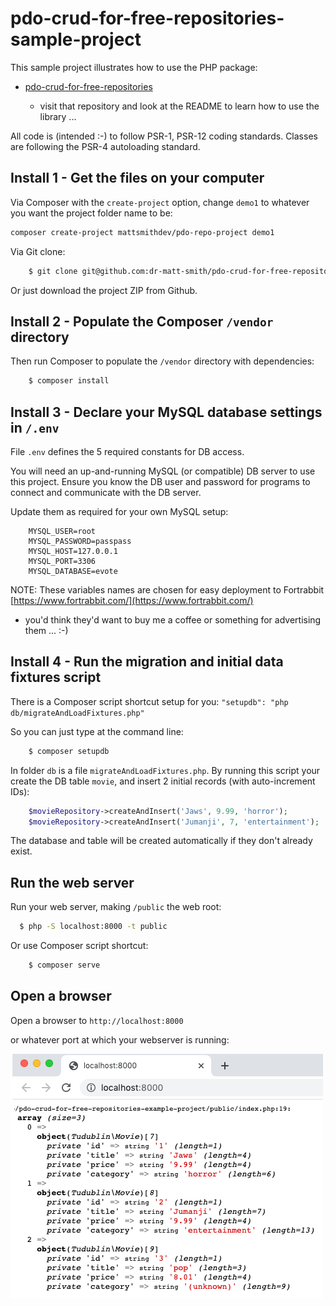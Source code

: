 # pdo-crud-for-free-repositories-sample-project


This sample project illustrates how to use the PHP package:

- [pdo-crud-for-free-repositories](https://github.com/dr-matt-smith/pdo-crud-for-free-repositories)

    - visit that repository and look at the README to learn how to use the library ...

All code is (intended :-) to follow PSR-1, PSR-12 coding standards. Classes are following the PSR-4 autoloading standard.

## Install 1 - Get the files on your computer
Via Composer with the `create-project` option, change `demo1` to whatever you want the project folder name to be:

```bash
composer create-project mattsmithdev/pdo-repo-project demo1
```

Via Git clone:

``` bash
    $ git clone git@github.com:dr-matt-smith/pdo-crud-for-free-repositories-sample-project.git
```

Or just download the project ZIP from Github.

## Install 2 - Populate the Composer `/vendor` directory

Then run Composer to populate the `/vendor` directory with dependencies:

``` bash
    $ composer install
```

## Install 3 - Declare your MySQL database settings in `/.env`

File `.env` defines the 5 required constants for DB access.

You will need an up-and-running MySQL (or compatible) DB server to use this project. Ensure you know the DB user and password for programs to connect and communicate with the DB server.

Update them as required for your own MySQL setup:
```
    MYSQL_USER=root
    MYSQL_PASSWORD=passpass
    MYSQL_HOST=127.0.0.1
    MYSQL_PORT=3306
    MYSQL_DATABASE=evote
```

NOTE: These variables names are chosen for easy deployment to Fortrabbit [https://www.fortrabbit.com/](https://www.fortrabbit.com/)

- you'd think they'd want to buy me a coffee or something for advertising them ... :-)

## Install 4 - Run the migration and initial data fixtures script

There is a Composer script shortcut setup for you: `"setupdb": "php db/migrateAndLoadFixtures.php"`

So you can just type at the command line:

```bash
    $ composer setupdb
```

In folder `db` is a file `migrateAndLoadFixtures.php`. By running this script your create the DB table `movie`, and insert 2 initial records (with auto-increment IDs):

```php
    $movieRepository->createAndInsert('Jaws', 9.99, 'horror');
    $movieRepository->createAndInsert('Jumanji', 7, 'entertainment');
```

The database and table will be created automatically if they don't already exist.

## Run the web server

Run your web server, making `/public` the web root:

```bash
  $ php -S localhost:8000 -t public
```

Or use Composer script shortcut:

```bash
    $ composer serve
```

## Open a browser 
Open a browser to `http://localhost:8000`

or whatever port at which your webserver is running:

![screenshot of browser](screenshot.png)
